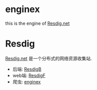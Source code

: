 # enginex
this is the engine of [Resdig.net](https://resdig.net)


# Resdig

[Resdig.net](https://resdig.net) 是一个分布式的网络资源收集站.

 - 后端: [ResdigB](https://github.com/iridesc/ResdigB)
 - web端: [ResdigF](https://github.com/iridesc/ResdigF)
 - 爬虫: [enginex](https://github.com/iridesc/enginex)
